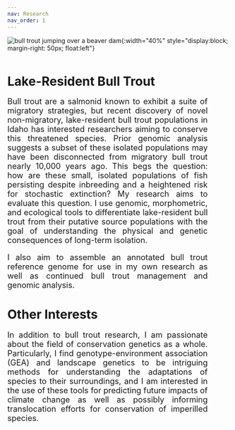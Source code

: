 ```yaml
---
nav: Research
nav_order: 1
---
```

![bull trout jumping over a beaver dam](https://jacobwbowman.github.io/website/assets/gifs/bulltroutjump.gif){:width="40%" style="display:block; margin-right: 50px; float:left"}

<h1 style="margin-top: 50px">
Lake-Resident Bull Trout
</h1>

<p style="margin-right: 50px; text-align: justify; text-justify: inter-word; font-size: 18px">
Bull trout are a salmonid known to exhibit a suite of migratory strategies, but recent discovery of novel non-migratory, lake-resident bull trout populations in Idaho has interested researchers aiming to conserve this threatened species. Prior genomic analysis suggests a subset of these isolated populations may have been disconnected from migratory bull trout nearly 10,000 years ago. This begs the question: how are these small, isolated populations of fish persisting despite inbreeding and a heightened risk for stochastic extinction? My research aims to evaluate this question. I use genomic, morphometric, and ecological tools to differentiate lake-resident bull trout from their putative source populations with the goal of understanding the physical and genetic consequences of long-term isolation.
</p>

<p style="margin-right: 50px; text-align: justify; text-justify: inter-word; font-size: 18px">
I also aim to assemble an annotated bull trout reference genome for use in my own research as well as continued bull trout management and genomic analysis.
</p>

<h1>
Other Interests
</h1>

<p style="margin-right: 50px; text-align: justify; text-justify: inter-word; font-size: 18px">
In addition to bull trout research, I am passionate about the field of conservation genetics as a whole. Particularly, I find genotype-environment association (GEA) and landscape genetics to be intriguing methods for understanding the adaptations of species to their surroundings, and I am interested in the use of these tools for predicting future impacts of climate change as well as possibly informing translocation efforts for conservation of imperilled species.
</p>
